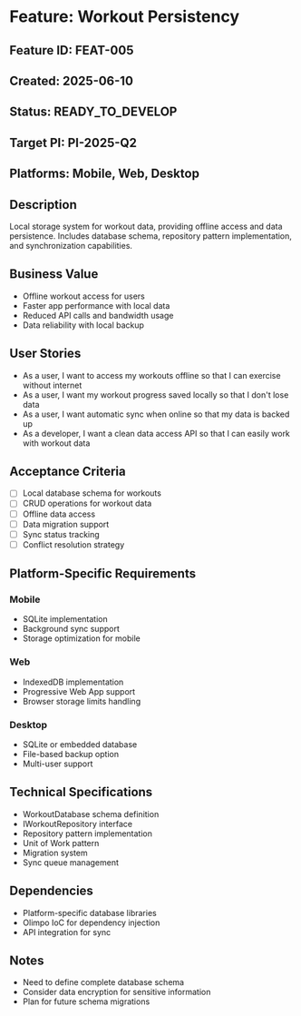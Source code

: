 # Feature: Workout Persistency

## Feature ID: FEAT-005
## Created: 2025-06-10
## Status: READY_TO_DEVELOP
## Target PI: PI-2025-Q2
## Platforms: Mobile, Web, Desktop

## Description
Local storage system for workout data, providing offline access and data persistence. Includes database schema, repository pattern implementation, and synchronization capabilities.

## Business Value
- Offline workout access for users
- Faster app performance with local data
- Reduced API calls and bandwidth usage
- Data reliability with local backup

## User Stories
- As a user, I want to access my workouts offline so that I can exercise without internet
- As a user, I want my workout progress saved locally so that I don't lose data
- As a user, I want automatic sync when online so that my data is backed up
- As a developer, I want a clean data access API so that I can easily work with workout data

## Acceptance Criteria
- [ ] Local database schema for workouts
- [ ] CRUD operations for workout data
- [ ] Offline data access
- [ ] Data migration support
- [ ] Sync status tracking
- [ ] Conflict resolution strategy

## Platform-Specific Requirements
### Mobile
- SQLite implementation
- Background sync support
- Storage optimization for mobile

### Web
- IndexedDB implementation
- Progressive Web App support
- Browser storage limits handling

### Desktop
- SQLite or embedded database
- File-based backup option
- Multi-user support

## Technical Specifications
- WorkoutDatabase schema definition
- IWorkoutRepository interface
- Repository pattern implementation
- Unit of Work pattern
- Migration system
- Sync queue management

## Dependencies
- Platform-specific database libraries
- Olimpo IoC for dependency injection
- API integration for sync

## Notes
- Need to define complete database schema
- Consider data encryption for sensitive information
- Plan for future schema migrations